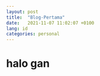 ```yaml
---
layout: post
title:  "Blog-Pertama"
date:   2021-11-07 11:02:07 +0100
lang: id
categories: personal
---
```


# halo gan

